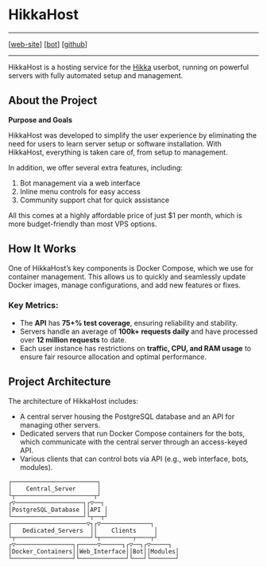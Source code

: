 # HikkaHost

---

[[web-site](https://hikka.host/)] [[bot](https://t.me/hikkahost_bot/)] [[github](https://github.com/hikkahost)]

---

HikkaHost is a hosting service for the [Hikka](https://hikka.pw/) userbot, running on powerful servers with fully automated setup and management.

## About the Project

**Purpose and Goals**

HikkaHost was developed to simplify the user experience by eliminating the need for users to learn server setup or software installation. With HikkaHost, everything is taken care of, from setup to management.

In addition, we offer several extra features, including:

1. Bot management via a web interface  
2. Inline menu controls for easy access  
3. Community support chat for quick assistance  

All this comes at a highly affordable price of just $1 per month, which is more budget-friendly than most VPS options.

## How It Works

One of HikkaHost’s key components is Docker Compose, which we use for container management. This allows us to quickly and seamlessly update Docker images, manage configurations, and add new features or fixes.

### Key Metrics:
- The **API** has **75+% test coverage**, ensuring reliability and stability.  
- Servers handle an average of **100k+ requests daily** and have processed over **12 million requests** to date.  
- Each user instance has restrictions on **traffic, CPU, and RAM usage** to ensure fair resource allocation and optimal performance.

## Project Architecture
The architecture of HikkaHost includes:

- A central server housing the PostgreSQL database and an API for managing other servers.
- Dedicated servers that run Docker Compose containers for the bots, which communicate with the central server through an access-keyed API.
- Various clients that can control bots via API (e.g., web interface, bots, modules).

```
┌────────────────────────┐                        
│    Central_Server      │                        
└┬──────────────────────┬┘                        
┌▽───────────────────┐┌▽──┐                     
│PostgreSQL_Database ││API │                     
└────────────────────┘└┬──┬┘                     
┌─────────────────────▽┐┌▽──────────────┐      
│   Dedicated_Servers  ││    Clients     │      
└┬─────────────────────┘└┬─────────┬────┬┘      
┌▽────────────────┐┌─────▽──────┐┌▽──┐┌▽─────┐
│Docker_Containers││Web_Interface││Bot││Modules│
└─────────────────┘└─────────────┘└───┘└───────┘
```